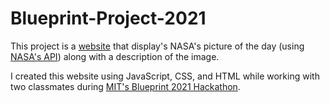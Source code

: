 # Blueprint-Project-2021
This project is a [website](https://blueprint-project-2021-tan-theta.sayansisodiya.repl.co/) that display's NASA's picture of the day (using [NASA's API](https://api.nasa.gov/)) along with a description of the image.

I created this website using JavaScript, CSS, and HTML while working with two classmates during [MIT's Blueprint 2021 Hackathon](https://blueprint.hackmit.org/).
